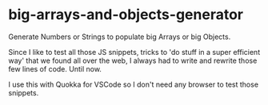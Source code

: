 # big-arrays-and-objects-generator
Generate Numbers or Strings to populate big Arrays or big Objects.

Since I like to test all those JS snippets, tricks to 'do stuff in a super efficient way' that we found all over the web, I always had to write and rewrite those few lines of code. Until now.

I use this with Quokka for VSCode so I don't need any browser to test those snippets.

